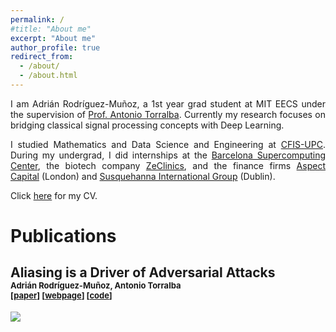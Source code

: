 ```yaml
---
permalink: /
#title: "About me"
excerpt: "About me"
author_profile: true
redirect_from: 
  - /about/
  - /about.html
---
```


<div class="intro">
<p align="justify">
I am Adrián Rodríguez-Muñoz, a 1st year grad student at MIT EECS under the supervision of 
<a href="http://web.mit.edu/torralba/www/">Prof. Antonio Torralba</a>. Currently my research focuses on bridging classical signal processing concepts with Deep Learning.
</p>

<p align="justify">
I studied Mathematics and Data Science and Engineering at <a href="https://cfis.upc.edu/en">CFIS-UPC</a>. During my undergrad, I did internships at the <a href="https://www.bsc.es">Barcelona Supercomputing Center</a>, the biotech company <a href="https://www.zeclinics.com">ZeClinics</a>, and the finance firms <a href="https://www.aspectcapital.com">Aspect Capital</a> (London) and <a href="https://sig.com">Susquehanna International Group</a> (Dublin).
</p>

<p align="justify">
Click <a href="./files/cv.pdf">here</a> for my CV.
</p>
</div>

<div><h1 margin-bottom="0.5em"> Publications</h1></div>
<div id="publications">
    <article>
        <div class="pub_text">
            <h2 margin-bottom="0.25em">Aliasing is a Driver of Adversarial Attacks <br /> <font size="-1"><b>Adrián Rodríguez-Muñoz</b>, Antonio Torralba</font> <br /> <font size="-1">[<a href="">paper</a>] [<a href="">webpage</a>] [<a href="">code</a>]</font>
        </h2>
        </div>
        <a classa="pub_image"><img src="./aliasing_is_a_driver/toy_example_2.svg"></a>
    </article>
</div>
